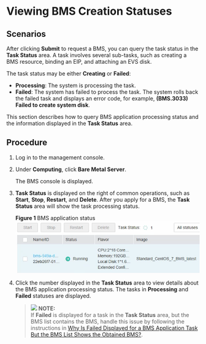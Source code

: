 # Viewing BMS Creation Statuses<a name="EN-US_TOPIC_0053536924"></a>

## **Scenarios**<a name="section49701611171023"></a>

After clicking  **Submit**  to request a BMS, you can query the task status in the  **Task Status**  area. A task involves several sub-tasks, such as creating a BMS resource, binding an EIP, and attaching an EVS disk.

The task status may be either  **Creating**  or  **Failed**:

-   **Processing**: The system is processing the task.
-   **Failed**: The system has failed to process the task. The system rolls back the failed task and displays an error code, for example,  **\(BMS.3033\) Failed to create system disk**.

This section describes how to query BMS application processing status and the information displayed in the  **Task Status**  area.

## **Procedure**<a name="section40936232171845"></a>

1.  Log in to the management console.
2.  Under  **Computing**, click  **Bare Metal Server**.

    The BMS console is displayed.

3.  **Task Status**  is displayed on the right of common operations, such as  **Start**,  **Stop**,  **Restart**, and  **Delete**. After you apply for a BMS, the  **Task Status**  area will show the task processing status.

    **Figure  1**  BMS application status<a name="fig15281205162813"></a>  
    ![](figures/bms-application-status.png "bms-application-status")

4.  Click the number displayed in the  **Task Status**  area to view details about the BMS application processing status. The tasks in  **Processing**  and  **Failed**  statuses are displayed.

    >![](/images/icon-note.gif) **NOTE:**   
    >If  **Failed**  is displayed for a task in the  **Task Status**  area, but the BMS list contains the BMS, handle this issue by following the instructions in  [Why Is Failed Displayed for a BMS Application Task But the BMS List Shows the Obtained BMS?](why-is-failed-displayed-for-a-bms-application-task-but-the-bms-list-shows-the-obtained-bms.md).  


